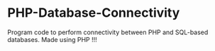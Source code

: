 # PHP-Database-Connectivity
Program code to perform connectivity between PHP and SQL-based databases. Made using PHP !!!
